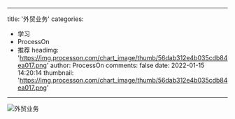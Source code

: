 
---
title: '外贸业务'
categories: 
 - 学习
 - ProcessOn
 - 推荐
headimg: 'https://img.processon.com/chart_image/thumb/56dab312e4b035cdb84ea017.png'
author: ProcessOn
comments: false
date: 2022-01-15 14:20:14
thumbnail: 'https://img.processon.com/chart_image/thumb/56dab312e4b035cdb84ea017.png'
---

<div>   
<img class="thumb" alt="外贸业务" src="https://img.processon.com/chart_image/thumb/56dab312e4b035cdb84ea017.png" referrerpolicy="no-referrer">
<p></p>  
</div>
            